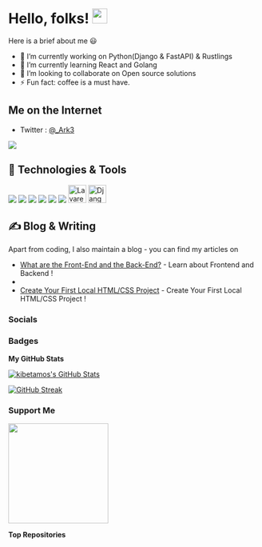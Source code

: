 
# Hello,  folks! <img src="https://raw.githubusercontent.com/MartinHeinz/MartinHeinz/master/wave.gif" width="30px">

Here is a brief about me :smiley:


- 🔭 I’m currently working on Python(Django & FastAPI) & Rustlings
- 🌱 I’m currently learning React and Golang
- 👯 I’m looking to collaborate on Open source solutions
- ⚡ Fun fact: coffee is a must have.

## Me on the Internet


- Twitter : [@_Ark3](https://twitter.com/_Ark3)

<a href="https://www.twitter.com/_Ark3" target="_blank" rel="noreferrer"><img
src="https://img.shields.io/twitter/follow/_Ark3?logo=twitter&style=for-the-badge&color=0891b2&labelColor=1c1917"
/></a>

## 🔧 Technologies & Tools
![](https://img.shields.io/badge/OS-Linux-informational?style=flat&logo=linux&logoColor=white&color=2bbc8a)
![](https://img.shields.io/badge/Code-Python-informational?style=flat&logo=python&logoColor=white&color=2bbc8a)
![](https://img.shields.io/badge/Code-JavaScript-informational?style=flat&logo=javascript&logoColor=white&color=2bbc8a)
![](https://img.shields.io/badge/Tools-PostgreSQL-informational?style=flat&logo=postgresql&logoColor=white&color=2bbc8a)
![](https://img.shields.io/badge/Tools-Docker-informational?style=flat&logo=docker&logoColor=white&color=2bbc8a)
![](https://img.shields.io/badge/Cloud-Digital_Ocean-informational?style=flat&logo=digitalocean&logoColor=white&color=2bbc8a)
<a href="https://laravel.com/" target="_blank" rel="noreferrer"><img src="https://raw.githubusercontent.com/danielcranney/readme-generator/main/public/icons/skills/laravel-colored.svg" width="36" height="36" alt="Lavarel" /></a>
<a href="https://www.djangoproject.com/" target="_blank" rel="noreferrer"><img src="https://raw.githubusercontent.com/danielcranney/readme-generator/main/public/icons/skills/django-colored.svg" width="36" height="36" alt="Django" /></a>

</p>


## &#x270d; Blog & Writing

Apart from coding, I also maintain a blog - you can find my articles on


- [What are the Front-End and the Back-End?](https://dev.to/ark7/what-are-the-front-end-and-the-back-end-2gpb) - Learn about Frontend and Backend !
- 
- [Create Your First Local HTML/CSS Project](https://dev.to/ark7/create-your-first-local-htmlcss-project-51pc) - Create Your First Local HTML/CSS Project ! 


### Socials


### Badges


<b>My GitHub Stats</b>


<!-- <a href="https://github.com/kibetamos/kibetamos">
  
  <img align="center" src="https://github-readme-stats.vercel.app/api/top-langs/?username=kibetamos&hide=java,html,tex&title_color=ffffff&text_color=c9cacc&icon_color=2bbc8a&bg_color=1d1f21&langs_count=3" />
</a> -->

<a href="https://github.com/kibetamos">
  <img align="center" src="https://github-readme-stats.vercel.app/api?username=kibetamos&show_icons=true&line_height=27&count_private=true&title_color=ffffff&text_color=c9cacc&icon_color=2bbc8a&bg_color=1d1f21" alt="kibetamos's GitHub Stats" />
</a>



<!-- <a href="http://www.github.com/kibetamos/"><img src="https://activity-graph.herokuapp.com/graph?username=kibetamos&bg_color=1c1917&color=ffffff&line=0891b2&point=ffffff&area_color=1c1917&area=true&hide_border=true&custom_title=GitHub%20Commits%20Graph" alt="GitHub Commits Graph" /></a>

<a href="https://github.com/kibetamos" align="left"><img src="https://github-readme-stats.vercel.app/api/top-langs/?username=kibetamos&title_color=0891b2&text_color=ffffff&icon_color=0891b2&bg_color=1c1917" alt="Top Languages" /></a> -->
[![GitHub Streak](https://github-readme-streak-stats.herokuapp.com?user=kibetamos&theme=ads-juicy-fresh&hide_border=true)](https://git.io/streak-stats)

### Support Me
<a href="https://www.buymeacoffee.com/kibetamos5y"><img src="https://cdn.buymeacoffee.com/buttons/v2/default-yellow.png" width="200" /></a>

<b>Top Repositories</b>

